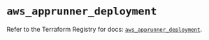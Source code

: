 # `aws_apprunner_deployment`

Refer to the Terraform Registry for docs: [`aws_apprunner_deployment`](https://registry.terraform.io/providers/hashicorp/aws/5.53.0/docs/resources/apprunner_deployment).
